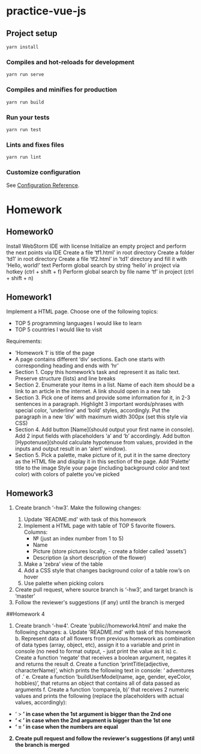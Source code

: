 # practice-vue-js

## Project setup
```
yarn install
```

### Compiles and hot-reloads for development
```
yarn run serve
```

### Compiles and minifies for production
```
yarn run build
```

### Run your tests
```
yarn run test
```

### Lints and fixes files
```
yarn run lint
```

### Customize configuration
See [Configuration Reference](https://cli.vuejs.org/config/).

# Homework
## Homework0
Install WebStorm IDE with license
Initialize an empty project and perform the next points via IDE
Create a file ‘tf1.html’ in root directory
Create a folder ‘td1’ in root directory
Create a file ‘tf2.html’ in ‘td1’ directory and fill it with ‘Hello, world!’ text
Perform global search by string ‘hello’ in project via hotkey (ctrl + shift + f)
Perform global search by file name ‘tf’ in project (ctrl + shift + n)

## Homework1
Implement a HTML page. Choose one of the following topics:
- TOP 5 programming languages I would like to learn
- TOP 5 countries I would like to visit

Requirements:
- ‘Homework 1’ is title of the page
- A page contains different ‘div’ sections. Each one starts with corresponding heading and ends with ‘hr’
- Section 1. Copy this homework’s task and represent it as italic text. Preserve structure (lists) and line breaks
- Section 2. Enumerate your items in a list. Name of each item should be a link to an article in the internet. A link should open in a new tab
- Section 3. Pick one of items and provide some information for it, in 2-3 sentences in a paragraph. Highlight 3 important words/phrases with special color, ‘underline’ and ‘bold’ styles, accordingly. Put the paragraph in a new ‘div’ with maximum width 300px (set this style via CSS)
- Section 4. Add button [Name](should output your first name in console).
Add 2 input fields with placeholders ‘a’ and ‘b’ accordingly.
Add button [Hypotenuse](should calculate hypotenuse from values, provided in the inputs and output result in an  ‘alert’ window). 
- Section 5. Pick a palette, make picture of it, put it in the same directory as the HTML file and display it in this section of the page. Add ‘Palette’ title to the image
Style your page (including background color and text color) with colors of palette you’ve picked

## Homework3
1. Create branch ‘<username>-hw3’. Make the following changes:
    1. Update 'README.md' with task of this homework
    2. Implement a HTML page with table of TOP 5 favorite flowers. Columns: 
        - № (just an index number from 1 to 5)
        - Name
        - Picture (store pictures locally, - create a folder called ‘assets’)
        - Description (a short description of the flower)
    3. Make a ‘zebra’ view of the table
    4. Add a CSS style that changes background color of a table row’s on hover
    5. Use palette when picking colors
2. Create pull request, where source branch is ‘<username>-hw3’, and target branch is ‘master’ 
3. Follow the reviewer's suggestions (if any) until the branch is merged

##Homework 4

1. Create branch ‘<username>-hw4’. Create ‘public/<username>/homework4.html’ and make the following changes:
a. Update 'README.md' with task of this homework
b. Represent data of all flowers from previous homework as combination of data types (array, object, etc), assign it to a variable and print in console (no need to format output, - just print the value as it is)
c. Create a function ‘negate’ that receives a boolean argument, negates it and returns the result
d. Create a function ‘printTitle(adjective, characterName)’, which prints the following text in console: ‘<adjective> adventures of <name of character>.’
e. Create a function ‘buildUserModel(name, age, gender, eyeColor, hobbies)’, that returns an object that contains all of data passed as arguments
f. Create a function ‘compare(a, b)’ that receives 2 numeric values and prints the following (replace the placeholders with actual values, accordingly):
- ‘<a> > <b>’ in case when the 1st argument is bigger than the 2nd one
- ‘<b> < <a>’ in case when the 2nd argument is bigger than the 1st one
- ‘<a> = <b>’ in case when the numbers are equal
2. Create pull request and follow the reviewer's suggestions (if any) until the branch is merged

